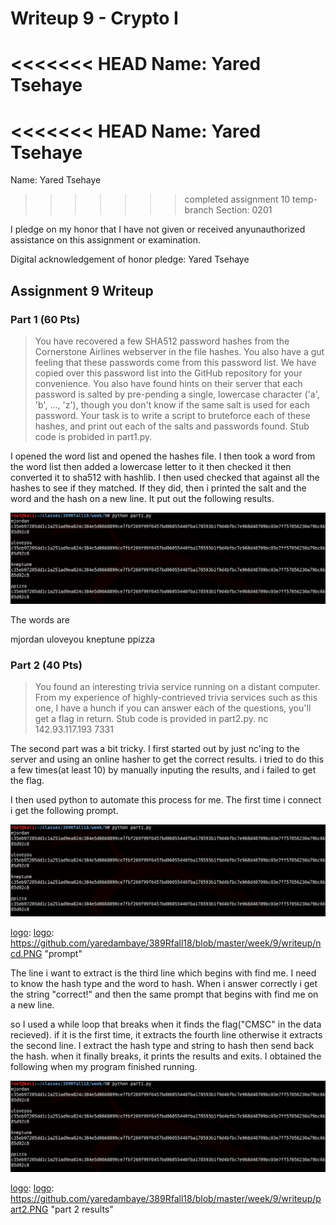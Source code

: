 
Writeup 9 - Crypto I
=====

<<<<<<< HEAD
Name: Yared Tsehaye	
=======
<<<<<<< HEAD
Name: Yared Tsehaye
=======
Name: Yared Tsehaye	
>>>>>>> completed assignment 10
>>>>>>> temp-branch
Section: 0201

I pledge on my honor that I have not given or received anyunauthorized assistance on this assignment or examination.

Digital acknowledgement of honor pledge: Yared Tsehaye

## Assignment 9 Writeup

### Part 1 (60 Pts)

>You have recovered a few SHA512 password hashes from the Cornerstone Airlines webserver in the file hashes. You also have a gut feeling that these passwords come from this password list. We have copied over this password list into the GitHub repository for your convenience. You also have found hints on their server that each password is salted by pre-pending a single, lowercase character ('a', 'b', ..., 'z'), though you don't know if the same salt is used for each password. Your task is to write a script to bruteforce each of these hashes, and print out each of the salts and passwords found. Stub code is probided in part1.py.

I opened the word list and opened the hashes file. I then took a word from the word list then added a lowercase letter to it then checked it then converted it to sha512 with hashlib. I then used checked that against all the hashes to see if they matched. If they did, then i printed the salt and the word and the hash on a new line.
It put out the following results. 

![alt text][logo]

[logo]: https://github.com/yaredambaye/389Rfall18/blob/master/week/9/writeup/part1.PNG "part 1 results"

The words are 

mjordan 
uloveyou
kneptune
ppizza


### Part 2 (40 Pts)

>You found an interesting trivia service running on a distant computer. From my experience of highly-contrieved trivia services such as this one, I have a hunch if you can answer each of the questions, you'll get a flag in return. Stub code is provided in part2.py. nc 142.93.117.193 7331

The second part was a bit tricky. I first started out by just nc'ing to the server and using an online hasher to get the correct results. i tried to do this a few times(at least 10) by manually inputing the results, and i failed to get the flag. 

I then used python to automate this process for me. The first time i connect i get the following prompt. 

![alt text][logo]

[logo]: [logo]: https://github.com/yaredambaye/389Rfall18/blob/master/week/9/writeup/ncd.PNG
 "prompt"

The line i want to extract is the third line which begins with find me. I need to know the hash type and the word to hash. 
When i answer correctly i get the string "correct!" and then the same prompt that begins with find me on a new line. 

so I used a while loop that breaks when it finds the flag("CMSC" in the data recieved). if it is the first time, it extracts the fourth line otherwise it extracts the second line. I extract the hash type and string to hash then send back the hash. when it finally breaks, it prints the results and exits. I obtained the following when my program finished running.

![alt text][logo]

[logo]: [logo]: https://github.com/yaredambaye/389Rfall18/blob/master/week/9/writeup/part2.PNG
 "part 2 results"

